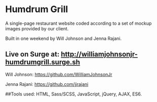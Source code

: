 # Humdrum Grill

A single-page restaurant website coded according to a set of mockup images provided by our client.

Built in one weekend by Will Johnson and Jenna Rajani.

## Live on Surge at: http://williamjohnsonjr-humdrumgrill.surge.sh

Will Johnson: https://github.com/WilliamJohnsonJr

Jenna Rajani: https://github.com/jjrajani

##Tools used:
HTML, Sass/SCSS, JavaScript, jQuery, AJAX, ES6.
